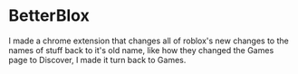 # BetterBlox
I made a chrome extension that changes all of roblox's new changes to the names of stuff back to it's old name, like how they changed the Games page to Discover, I made it turn back to Games.

